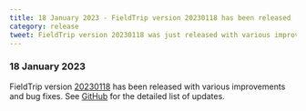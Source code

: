 ```yaml
---
title: 18 January 2023 - FieldTrip version 20230118 has been released
category: release
tweet: FieldTrip version 20230118 was just released with various improvements and bug fixes. See http://www.fieldtriptoolbox.org/#18-january-2023
---
```


### 18 January 2023

FieldTrip version [20230118](http://github.com/fieldtrip/fieldtrip/releases/tag/20230118) has been released with various improvements and bug fixes.
See [GitHub](https://github.com/fieldtrip/fieldtrip/compare/20221210...20230118) for the detailed list of updates.
